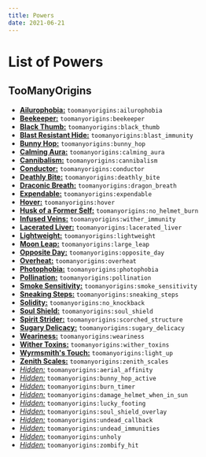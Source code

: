 ```yaml
---
title: Powers
date: 2021-06-21
---
```

# List of Powers

## TooManyOrigins
* [**Ailurophobia:**](https://github.com/MerchantPug/toomanyorigins/blob/fabric/1.19/src/main/resources/data/toomanyorigins/powers/ailurophobia.json) `toomanyorigins:ailurophobia`
* [**Beekeeper:**](https://github.com/MerchantPug/toomanyorigins/blob/fabric/1.19/src/main/resources/data/toomanyorigins/powers/beekeeper.json) `toomanyorigins:beekeeper`
* [**Black Thumb:**](https://github.com/MerchantPug/toomanyorigins/blob/fabric/1.19/src/main/resources/data/toomanyorigins/powers/black_thumb.json) `toomanyorigins:black_thumb`
* [**Blast Resistant Hide:**](https://github.com/MerchantPug/toomanyorigins/blob/fabric/1.19/src/main/resources/data/toomanyorigins/powers/blast_immunity.json) `toomanyorigins:blast_immunity`
* [**Bunny Hop:**](https://github.com/MerchantPug/toomanyorigins/blob/fabric/1.19/src/main/resources/data/toomanyorigins/powers/bunny_hop.json) `toomanyorigins:bunny_hop`
* [**Calming Aura:**](https://github.com/MerchantPug/toomanyorigins/blob/fabric/1.19/src/main/resources/data/toomanyorigins/powers/calming_aura.json) `toomanyorigins:calming_aura`
* [**Cannibalism:**](https://github.com/MerchantPug/toomanyorigins/blob/fabric/1.19/src/main/resources/data/toomanyorigins/powers/cannibalism.json) `toomanyorigins:cannibalism`
* [**Conductor:**](https://github.com/MerchantPug/toomanyorigins/blob/fabric/1.19/src/main/resources/data/toomanyorigins/powers/conductor.json) `toomanyorigins:conductor`
* [**Deathly Bite:**](https://github.com/MerchantPug/toomanyorigins/blob/fabric/1.19/src/main/resources/data/toomanyorigins/powers/deathly_bite.json) `toomanyorigins:deathly_bite`
* [**Draconic Breath:**](https://github.com/MerchantPug/toomanyorigins/blob/fabric/1.19/src/main/resources/data/toomanyorigins/powers/dragon_breath.json) `toomanyorigins:dragon_breath`
* [**Expendable:**](https://github.com/MerchantPug/toomanyorigins/blob/fabric/1.19/src/main/resources/data/toomanyorigins/powers/expendable.json) `toomanyorigins:expendable`
* [**Hover:**](https://github.com/MerchantPug/toomanyorigins/blob/fabric/1.19/src/main/resources/data/toomanyorigins/powers/hover.json) `toomanyorigins:hover`
* [**Husk of a Former Self:**](https://github.com/MerchantPug/toomanyorigins/blob/fabric/1.19/src/main/resources/data/toomanyorigins/powers/no_helmet_burn.json) `toomanyorigins:no_helmet_burn`
* [**Infused Veins:**](https://github.com/MerchantPug/toomanyorigins/blob/fabric/1.19/src/main/resources/data/toomanyorigins/powers/wither_immunity.json) `toomanyorigins:wither_immunity`
* [**Lacerated Liver:**](https://github.com/MerchantPug/toomanyorigins/blob/fabric/1.19/src/main/resources/data/toomanyorigins/powers/lacerated_liver.json) `toomanyorigins:lacerated_liver`
* [**Lightweight:**](https://github.com/MerchantPug/toomanyorigins/blob/fabric/1.19/src/main/resources/data/toomanyorigins/powers/lightweight.json) `toomanyorigins:lightweight`
* [**Moon Leap:**](https://github.com/MerchantPug/toomanyorigins/blob/fabric/1.19/src/main/resources/data/toomanyorigins/powers/large_leap.json) `toomanyorigins:large_leap`
* [**Opposite Day:**](https://github.com/MerchantPug/toomanyorigins/blob/fabric/1.19/src/main/resources/data/toomanyorigins/powers/opposite_day.json) `toomanyorigins:opposite_day`
* [**Overheat:**](https://github.com/MerchantPug/toomanyorigins/blob/fabric/1.19/src/main/resources/data/toomanyorigins/powers/overheat.json) `toomanyorigins:overheat`
* [**Photophobia:**](https://github.com/MerchantPug/toomanyorigins/blob/fabric/1.19/src/main/resources/data/toomanyorigins/powers/photophobia.json) `toomanyorigins:photophobia`
* [**Pollination:**](https://github.com/MerchantPug/toomanyorigins/blob/fabric/1.19/src/main/resources/data/toomanyorigins/powers/pollination.json) `toomanyorigins:pollination`
* [**Smoke Sensitivity:**](https://github.com/MerchantPug/toomanyorigins/blob/fabric/1.19/src/main/resources/data/toomanyorigins/powers/smoke_sensitivity.json) `toomanyorigins:smoke_sensitivity`
* [**Sneaking Steps:**](https://github.com/MerchantPug/toomanyorigins/blob/fabric/1.19/src/main/resources/data/toomanyorigins/powers/sneaking_steps.json) `toomanyorigins:sneaking_steps`
* [**Solidity:**](https://github.com/MerchantPug/toomanyorigins/blob/fabric/1.19/src/main/resources/data/toomanyorigins/powers/no_knockback.json) `toomanyorigins:no_knockback`
* [**Soul Shield:**](https://github.com/MerchantPug/toomanyorigins/blob/fabric/1.19/src/main/resources/data/toomanyorigins/powers/soul_shield.json) `toomanyorigins:soul_shield`
* [**Spirit Strider:**](https://github.com/MerchantPug/toomanyorigins/blob/fabric/1.19/src/main/resources/data/toomanyorigins/powers/scorched_structure.json) `toomanyorigins:scorched_structure`
* [**Sugary Delicacy:**](https://github.com/MerchantPug/toomanyorigins/blob/fabric/1.19/src/main/resources/data/toomanyorigins/powers/sugary_delicacy.json) `toomanyorigins:sugary_delicacy`
* [**Weariness:**](https://github.com/MerchantPug/toomanyorigins/blob/fabric/1.19/src/main/resources/data/toomanyorigins/powers/weariness.json) `toomanyorigins:weariness`
* [**Wither Toxins:**](https://github.com/MerchantPug/toomanyorigins/blob/fabric/1.19/src/main/resources/data/toomanyorigins/powers/wither_toxins.json) `toomanyorigins:wither_toxins`
* [**Wyrmsmith's Touch:**](https://github.com/MerchantPug/toomanyorigins/blob/v0.2.2/src/main/resources/data/toomanyorigins/powers/light_up.json) `toomanyorigins:light_up`
* [**Zenith Scales:**](https://github.com/MerchantPug/toomanyorigins/blob/fabric/1.19/src/main/resources/data/toomanyorigins/powers/zenith_scales.json) `toomanyorigins:zenith_scales`
* [*Hidden:*](https://github.com/MerchantPug/toomanyorigins/blob/fabric/1.19/src/main/resources/data/toomanyorigins/powers/aerial_affinity.json) `toomanyorigins:aerial_affinity`
* [*Hidden:*](https://github.com/MerchantPug/toomanyorigins/blob/fabric/1.19/src/main/resources/data/toomanyorigins/powers/bunny_hop_active.json) `toomanyorigins:bunny_hop_active`
* [*Hidden:*](https://github.com/MerchantPug/toomanyorigins/blob/fabric/1.19/src/main/resources/data/toomanyorigins/powers/burn_timer.json) `toomanyorigins:burn_timer`
* [*Hidden:*](https://github.com/MerchantPug/toomanyorigins/blob/fabric/1.19/src/main/resources/data/toomanyorigins/powers/damage_helmet_when_in_sun.json) `toomanyorigins:damage_helmet_when_in_sun`
* [*Hidden:*](https://github.com/MerchantPug/toomanyorigins/blob/fabric/1.19/src/main/resources/data/toomanyorigins/powers/lucky_footing.json) `toomanyorigins:lucky_footing`
* [*Hidden:*](https://github.com/MerchantPug/toomanyorigins/blob/fabric/1.19/src/main/resources/data/toomanyorigins/powers/soul_shield_overlay.json) `toomanyorigins:soul_shield_overlay`
* [*Hidden:*](https://github.com/MerchantPug/toomanyorigins/blob/fabric/1.19/src/main/resources/data/toomanyorigins/powers/undead_callback.json) `toomanyorigins:undead_callback`
* [*Hidden:*](https://github.com/MerchantPug/toomanyorigins/blob/fabric/1.19/src/main/resources/data/toomanyorigins/powers/undead_immunities.json) `toomanyorigins:undead_immunities`
* [*Hidden:*](https://github.com/MerchantPug/toomanyorigins/blob/fabric/1.19/src/main/resources/data/toomanyorigins/powers/unholy.json) `toomanyorigins:unholy`
* [*Hidden:*](https://github.com/MerchantPug/toomanyorigins/blob/fabric/1.19/src/main/resources/data/toomanyorigins/powers/zombify_hit.json) `toomanyorigins:zombify_hit`
